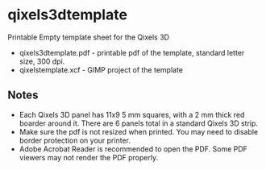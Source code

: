 # qixels3dtemplate
Printable Empty template sheet for the Qixels 3D

* qixels3dtemplate.pdf - printable pdf of the template, standard letter size, 300 dpi.
* qixelstemplate.xcf - GIMP project of the template

## Notes
* Each Qixels 3D panel has 11x9 5 mm squares, with a 2 mm thick red boarder around it.  There are 6 panels total in a standard Qixels 3D strip.
* Make sure the pdf is not resized when printed.  You may need to disable border protection on your printer.
* Adobe Acrobat Reader is recommended to open the PDF.  Some PDF viewers may not render the PDF properly.  


